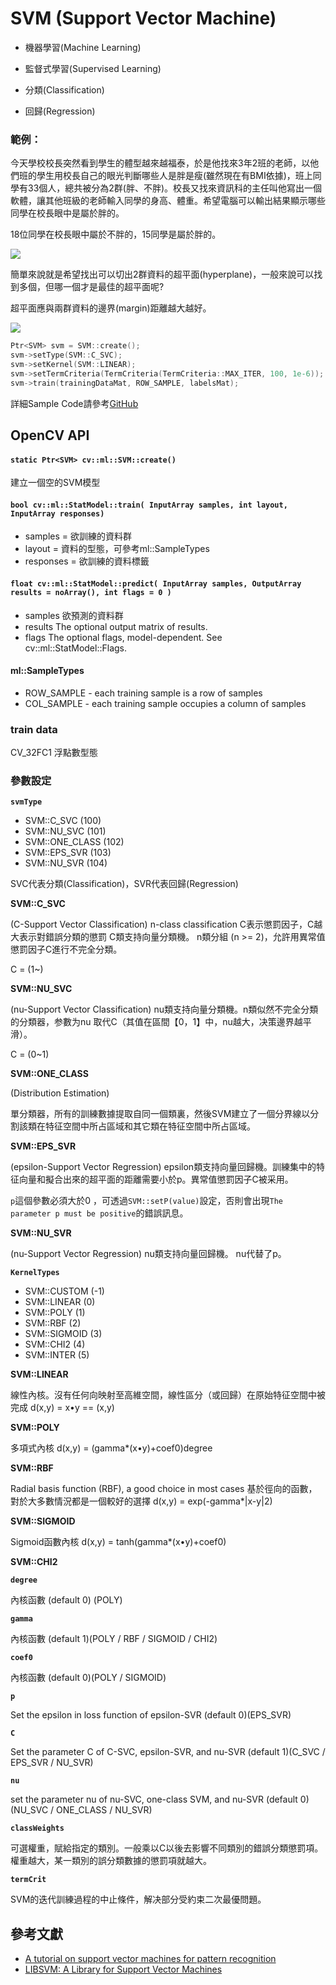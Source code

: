 # SVM (Support Vector Machine)

- 機器學習(Machine Learning)
- 監督式學習(Supervised Learning)

- 分類(Classification)
- 回歸(Regression)

### 範例：

今天學校校長突然看到學生的體型越來越福泰，於是他找來3年2班的老師，以他們班的學生用校長自己的眼光判斷哪些人是胖是瘦(雖然現在有BMI依據)，班上同學有33個人，總共被分為2群(胖、不胖)。校長又找來資訊科的主任叫他寫出一個軟體，讓其他班級的老師輸入同學的身高、體重。希望電腦可以輸出結果顯示哪些同學在校長眼中是屬於胖的。

18位同學在校長眼中屬於不胖的，15同學是屬於胖的。

![](http://farm2.staticflickr.com/1707/25954134116_f643a7216a_b.jpg)

簡單來說就是希望找出可以切出2群資料的超平面(hyperplane)，一般來說可以找到多個，但哪一個才是最佳的超平面呢?

超平面應與兩群資料的邊界(margin)距離越大越好。

![](http://farm2.staticflickr.com/1475/25679483150_aa3c8f9312_b.jpg)


```c++
Ptr<SVM> svm = SVM::create();
svm->setType(SVM::C_SVC);
svm->setKernel(SVM::LINEAR);
svm->setTermCriteria(TermCriteria(TermCriteria::MAX_ITER, 100, 1e-6));
svm->train(trainingDataMat, ROW_SAMPLE, labelsMat);
```

詳細Sample Code請參考[GitHub](https://github.com/MarcWang/opencv-tutorial/tree/master/examples/c%2B%2B/qt_svm)

## OpenCV API

#### `static Ptr<SVM> cv::ml::SVM::create()` 

建立一個空的SVM模型


#### `bool cv::ml::StatModel::train( InputArray samples, int layout, InputArray responses)`
- samples = 欲訓練的資料群
- layout = 資料的型態，可參考ml::SampleTypes
- responses = 欲訓練的資料標籤

#### `float cv::ml::StatModel::predict( InputArray samples, OutputArray results = noArray(), int flags = 0 )`

- samples 欲預測的資料群
- results The optional output matrix of results.
- flags   The optional flags, model-dependent. See cv::ml::StatModel::Flags.


#### ml::SampleTypes
- ROW_SAMPLE - each training sample is a row of samples
- COL_SAMPLE - each training sample occupies a column of samples


### train data

CV_32FC1 浮點數型態

### 參數設定

**`svmType`**

- SVM::C_SVC (100)
- SVM::NU_SVC (101)
- SVM::ONE_CLASS (102)
- SVM::EPS_SVR (103)
- SVM::NU_SVR (104)

SVC代表分類(Classification)，SVR代表回歸(Regression)

**SVM::C_SVC**

(C-Support Vector Classification)
n-class classification
C表示懲罰因子，C越大表示對錯誤分類的懲罰
C類支持向量分類機。 n類分組  (n >= 2)，允許用異常值懲罰因子C進行不完全分類。

C = (1~)

**SVM::NU_SVC**

(nu-Support Vector Classification) 
nu類支持向量分類機。n類似然不完全分類的分類器，参數为nu 取代C（其值在區間【0，1】中，nu越大，决策邊界越平滑）。

C = (0~1)

**SVM::ONE_CLASS**

(Distribution Estimation) 

單分類器，所有的訓練數據提取自同一個類裏，然後SVM建立了一個分界線以分割該類在特征空間中所占區域和其它類在特征空間中所占區域。

**SVM::EPS_SVR**

(epsilon-Support Vector Regression) 
epsilon類支持向量回歸機。訓練集中的特征向量和擬合出來的超平面的距離需要小於p。異常值懲罰因子C被采用。

`p`這個參數必須大於0 ，可透過`SVM::setP(value)`設定，否則會出現`The parameter p must be positive`的錯誤訊息。

**SVM::NU_SVR**

(nu-Support Vector Regression)
nu類支持向量回歸機。 nu代替了p。



**`KernelTypes`**

- SVM::CUSTOM (-1)
- SVM::LINEAR (0)
- SVM::POLY (1)
- SVM::RBF (2)
- SVM::SIGMOID (3)
- SVM::CHI2 (4)
- SVM::INTER (5)


**SVM::LINEAR**

線性內核。沒有任何向映射至高維空間，線性區分（或回歸）在原始特征空間中被完成
d(x,y) = x•y == (x,y)

**SVM::POLY**

多項式內核 
d(x,y) = (gamma*(x•y)+coef0)degree

**SVM::RBF**

Radial basis function (RBF), a good choice in most cases
基於徑向的函數，對於大多數情況都是一個較好的選擇
d(x,y) = exp(-gamma*|x-y|2)

**SVM::SIGMOID**

Sigmoid函數內核
d(x,y) = tanh(gamma*(x•y)+coef0)

**SVM::CHI2**


**`degree`**

內核函數 (default 0) (POLY)

**`gamma`**

內核函數 (default 1)(POLY / RBF / SIGMOID / CHI2)

**`coef0`**

內核函數 (default 0)(POLY / SIGMOID)

**`p`**

Set the epsilon in loss function of epsilon-SVR (default 0)(EPS_SVR)

**`C`**

Set the parameter C of C-SVC, epsilon-SVR, and nu-SVR (default 1)(C_SVC / EPS_SVR / NU_SVR)

**`nu`**

set the parameter nu of nu-SVC, one-class SVM, and nu-SVR (default 0)(NU_SVC / ONE_CLASS / NU_SVR)

**`classWeights`**

可選權重，賦給指定的類別。一般乘以C以後去影響不同類別的錯誤分類懲罰項。權重越大，某一類別的誤分類數據的懲罰項就越大。

**`termCrit`**

SVM的迭代訓練過程的中止條件，解决部分受約束二次最優問題。




## 參考文獻
- [A tutorial on support vector machines for pattern recognition](http://www.svms.org/tutorials/Burges1998.pdf)
- [LIBSVM: A Library for Support Vector Machines](http://www.csie.ntu.edu.tw/~cjlin/papers/libsvm.pdf)